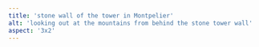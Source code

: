 ```yaml
---
title: 'stone wall of the tower in Montpelier'
alt: 'looking out at the mountains from behind the stone tower wall'
aspect: '3x2'
---
```


